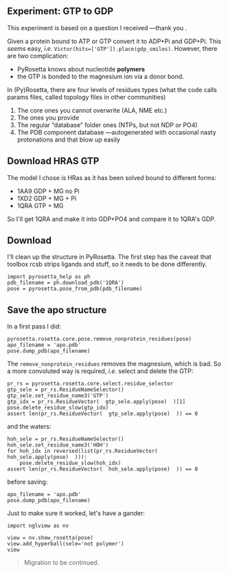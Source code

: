 ## Experiment: GTP to GDP

This experiment is based on a question I received —thank you <ask permission first>.

Given a protein bound to ATP or GTP convert it to ADP+Pi and GDP+Pi.
This _seems_ easy, _i.e._ `Victor(hits=['GTP']).place(gdp_smiles)`.
However, there are two complication:
* PyRosetta knows about nucleotide **polymers**
* the GTP is bonded to the magnesium ion via a donor bond.

In (Py)Rosetta, there are four levels of residues types
(what the code calls params files, called topology files in other communities)

1. The core ones you cannot overwrite (ALA, NME etc.)
2. The ones you provide
3. The regular “database” folder ones (NTPs, but not NDP or PO4)
4. The PDB component database —autogenerated with occasional nasty protonations and that blow up easily

## Download HRAS GTP
The model I chose is HRas as it has been solved bound to different forms:

* 1AA9 GDP + MG no Pi
* 1XD2 GDP + MG + Pi
* 1QRA GTP + MG

So I'll get 1QRA and make it into GDP+PO4 and compare it to 1QRA's GDP.

## Download
I'll clean up the structure in PyRosetta.
The first step has the caveat that toolbox rcsb strips ligands and stuff,
so it needs to be done differently.

```jupyterpython
import pyrosetta_help as ph
pdb_filename = ph.download_pdb('1QRA')
pose = pyrosetta.pose_from_pdb(pdb_filename) 
```

## Save the apo structure
In a first pass I did:
```jupyterpython
pyrosetta.rosetta.core.pose.remove_nonprotein_residues(pose)
apo_filename = 'apo.pdb'
pose.dump_pdb(apo_filename) 
```
The `remove_nonprotein_residues` removes the magnesium, which is bad.
So a more convoluted way is required, _i.e._ select and delete the GTP:
```jupyterpython
pr_rs = pyrosetta.rosetta.core.select.residue_selector
gtp_sele = pr_rs.ResidueNameSelector()
gtp_sele.set_residue_name3('GTP')
gtp_idx = pr_rs.ResidueVector(  gtp_sele.apply(pose)  )[1]
pose.delete_residue_slow(gtp_idx)
assert len(pr_rs.ResidueVector(  gtp_sele.apply(pose)  )) == 0
```
and the waters:
```jupyterpython
hoh_sele = pr_rs.ResidueNameSelector()
hoh_sele.set_residue_name3('HOH')
for hoh_idx in reversed(list(pr_rs.ResidueVector(  hoh_sele.apply(pose)  ))):
    pose.delete_residue_slow(hoh_idx)
assert len(pr_rs.ResidueVector(  hoh_sele.apply(pose)  )) == 0
```
before saving:
```jupyterpython
apo_filename = 'apo.pdb'
pose.dump_pdb(apo_filename) 
```
Just to make sure it worked, let's have a gander:
```jupyterpython
import nglview as nv

view = nv.show_rosetta(pose)
view.add_hyperball(sele='not polymer')
view
```

> Migration to be continued.


